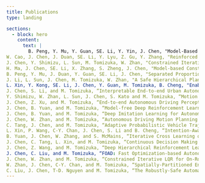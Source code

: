 ```yaml
---
title: Publications
type: landing

sections:
  - block: hero
    content:
      text: |
        B. Peng, Y. Mu, Y. Guan, SE. Li, Y. Yin, J. Chen, "Model-Based Actor-Critic with Chance Constraint for Stochastic System", IEEE Conference on Decision and Control (CDC), 2021. 
W. Cao, J. Chen, J. Duan, SE. Li, Y. Lyu, Z. Gu, Y. Zhang, "Reinforced Optimal Estimator", Modeling, Estimation and Control Conference (MECC), 2021.
J. Chen, Y. Shimizu, L. Sun, M. Tomizuka, W. Zhan, "Constrained Iterative LQG for Real-Time Chance-Constrained Gaussian Belief Space Planning", IEEE/RSJ International Conference on Intelligent Robots and Systems (IROS), 2021.
H. Ma, J. Chen, SE. Li, X. Zhang, S. Zheng, J. Chen, "Model-based Constrained Reinforcement Learning using Generalized Control Barrier Function", IEEE/RSJ International Conference on Intelligent Robots and Systems (IROS), 2021.
B. Peng, Y. Mu, J. Duan, Y. Guan, SE. Li, J. Chen, "Separated Proportional-Integral Lagrangian for Chance Constrained Reinforcement Learning", IEEE Intelligent Vehicle Symposium (IV), 2021.
J. Li, L. Sun, J. Chen, M. Tomizuka, W. Zhan, "A Safe Hierarchical Planning Framework for Complex Driving Scenarios based on Reinforcement Learning", International Conference on Robotics and Automation (ICRA), 2021.
L. Xin, Y. Kong, SE. Li, J. Chen, Y. Guan, M. Tomizuka, B. Cheng, "Enable faster and smoother spatio-temporal trajectory planning for autonomous vehicles in constrained dynamic environment", Proceedings of the Institution of Mechanical Engineers, Part D: Journal of Automobile Engineering, 2021.
J. Chen, S. Li, and M. Tomizuka, “Interpretable End-to-end Urban Autonomous Driving with Latent Deep Reinforcement Learning”, IEEE Transactions on Intelligent Transportation Systems (T-ITS), 2021.​
Y. Shimizu, W. Zhan, L. Sun, J. Chen, S. Kato and M. Tomizuka, “Motion Planning for Autonomous Driving with Extended Constrained Iterative LQR”, ASME Letters in Dynamic Systems and Control, also presented in Dynamic Systems and Control Conference (DSCC), 2020.
J. Chen, Z. Xu, and M. Tomizuka, “End-to-end Autonomous Driving Perception with Sequential Latent Representation Learning”, IEEE/RSJ International Conference on Intelligent Robots and Systems (IROS), 2020.
J. Chen, B. Yuan, and M. Tomizuka, “Model-free Deep Reinforcement Learning for Urban Autonomous Driving”, IEEE Intelligent Transportation Systems Conference (ITSC), 2019.
J. Chen, B. Yuan, and M. Tomizuka, “Deep Imitation Learning for Autonomous Driving in Generic Urban Scenarios with Enhanced Safety”, IEEE/RSJ International Conference on Intelligent Robots and Systems (IROS), 2019.
J. Chen, W. Zhan, and M. Tomizuka, “Autonomous Driving Motion Planning with Constrained Iterative LQR”, IEEE Transactions on Intelligent Vehicles (T-IV), 2019.
C. Tang, J. Chen, and M. Tomizuka, “Adaptive Probabilistic Vehicle Trajectory Prediction Through Physically Feasible Bayesian Recurrent Neural Network”, International Conference on Robotics and Automation (ICRA), 2019.
L. Xin, P. Wang, C-Y. Chan, J. Chen, S. Li and B. Cheng, “Intention-Aware Long Horizon Trajectory Prediction of Surrounding Vehicles using Dual LSTM Networks”, IEEE Intelligent Transportation Systems Conference (ITSC), 2018.
B. Yuan, J. Chen, W. Zhang, and S. McMains, “Iterative Cross Learning on Noisy Labels”, IEEE Winter Conf. on Applications of Computer Vision (WACV), 2018.
J. Chen, C. Tang, L. Xin, and M. Tomizuka, “Continuous Decision Making for Autonomous Driving under Uncertain and Interactive Environments”, IEEE Intelligent Vehicle Symposium (IV), 2018.
J. Chen, Z. Wang, and M. Tomizuka, “Deep Hierarchical Reinforcement Learning for Autonomous Driving with Distinct Behaviors”, IEEE Intelligent Vehicle Symposium (IV), 2018.
J. Chen, C. Liu, and M. Tomizuka, “FOAD: Fast Optimization-based Autonomous Driving Motion Planner”, American Control Conference (ACC), 2018.
J. Chen, W. Zhan, and M. Tomizuka, “Constrained Iterative LQR for On-Road Autonomous Driving Motion Planning”, IEEE Intelligent Transportation Systems Conference (ITSC), 2017.
W. Zhan, J. Chen, C-Y. Chan, and M. Tomizuka, “Spatially-Partitioned Environmental Representation and Planning Architecture for On-Road Autonomous Driving”, IEEE Intelligent Vehicle Symposium (IV), 2017.
C. Liu, J. Chen, T-D. Nguyen and M. Tomizuka, “The Robustly-Safe Automated Driving System for Enhanced Active Safety”, SAE World Congress, SAE Technical Paper 2017-01-1406, 2017.
---
```


